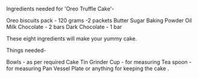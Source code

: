 Ingredients needed for 'Oreo Truffle Cake'-

Oreo biscuits pack - 120 grams -2 packets
Butter
Sugar
Baking Powder
Oil
Milk
Chocolate - 2 bars
Dark Chocolate - 1 bar

These eight ingredients will make your yummy cake.

Things needed-

Bowls - as per required
Cake Tin
Grinder
Cup - for measuring
Tea spoon - for measuring
Pan
Vessel
Plate or anything for keeping the cake .
